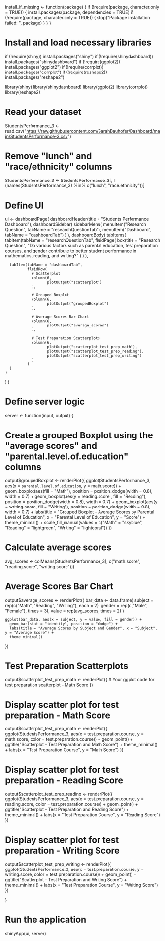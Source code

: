 install_if_missing <- function(package) {
  if (!require(package, character.only = TRUE)) {
    install.packages(package, dependencies = TRUE)
    if (!require(package, character.only = TRUE)) {
      stop("Package installation failed: ", package)
    }
  }
}

# Install and load necessary libraries
if (!require(shiny)) install.packages("shiny")
if (!require(shinydashboard)) install.packages("shinydashboard")
if (!require(ggplot2)) install.packages("ggplot2")
if (!require(corrplot)) install.packages("corrplot")
if (!require(reshape2)) install.packages("reshape2")

library(shiny)
library(shinydashboard)
library(ggplot2)
library(corrplot)
library(reshape2)

# Read your dataset
StudentsPerformance_3 <- read.csv("https://raw.githubusercontent.com/SarahBauhofer/Dashboard/main/StudentsPerformance-3.csv")

# Remove "lunch" and "race/ethnicity" columns
StudentsPerformance_3 <- StudentsPerformance_3[, !(names(StudentsPerformance_3) %in% c("lunch", "race.ethnicity"))]


# Define UI
ui <- dashboardPage(
  dashboardHeader(title = "Students Performance Dashboard"),
  dashboardSidebar(
    sidebarMenu(
      menuItem("Research Question", tabName = "researchQuestionTab"),
      menuItem("Dashboard", tabName = "dashboardTab")
    )
  ),
  dashboardBody(
    tabItems(
      tabItem(tabName = "researchQuestionTab",
              fluidPage(
                box(title = "Research Question",
                    "Do various factors such as parental education, test preparation courses, and gender contribute to better student performance in mathematics, reading, and writing?"
                )
              )
      ),
      
      tabItem(tabName = "dashboardTab",
              fluidRow(
                # Scatterplot
                column(6,
                       plotOutput("scatterplot")
                ),
                
                # Grouped Boxplot
                column(6,
                       plotOutput("groupedBoxplot")
                ),
                
                # Average Scores Bar Chart
                column(6,
                       plotOutput("average_scores")
                ),
                
                # Test Preparation Scatterplots
                column(6,
                       plotOutput("scatterplot_test_prep_math"),
                       plotOutput("scatterplot_test_prep_reading"),
                       plotOutput("scatterplot_test_prep_writing")
                )
              )
      )
    )
  )
)


# Define server logic
server <- function(input, output) {
  
  # Create a grouped Boxplot using the "average scores" and "parental.level.of.education" columns
  output$groupedBoxplot <- renderPlot({
    ggplot(StudentsPerformance_3, aes(x = `parental.level.of.education`, y = math.score)) +
      geom_boxplot(aes(fill = "Math"), position = position_dodge(width = 0.8), width = 0.7) +
      geom_boxplot(aes(y = reading.score
                       , fill = "Reading"), position = position_dodge(width = 0.8), width = 0.7) +
      geom_boxplot(aes(y = writing.score, fill = "Writing"), position = position_dodge(width = 0.8), width = 0.7) +
      labs(title = "Grouped Boxplot - Average Scores by Parental Level of Education",
           x = "Parental Level of Education", y = "Score") +
      theme_minimal() +
      scale_fill_manual(values = c("Math" = "skyblue", "Reading" = "lightgreen", "Writing" = "lightcoral"))
  })
  
  # Calculate average scores
  avg_scores <- colMeans(StudentsPerformance_3[, c("math.score", "reading.score", "writing.score")])
  
  # Average Scores Bar Chart
  output$average_scores <- renderPlot({
    bar_data <- data.frame(
      subject = rep(c("Math", "Reading", "Writing"), each = 2),
      gender = rep(c("Male", "Female"), times = 3),
      value = rep(avg_scores, times = 2)
    )
    
    ggplot(bar_data, aes(x = subject, y = value, fill = gender)) +
      geom_bar(stat = "identity", position = "dodge") +
      labs(title = "Average Scores by Subject and Gender", x = "Subject", y = "Average Score") +
      theme_minimal()
  })
  
  # Test Preparation Scatterplots
  output$scatterplot_test_prep_math <- renderPlot({
    # Your ggplot code for test preparation scatterplot - Math Score
  })
  
  
  # Display scatter plot for test preparation - Math Score
  output$scatterplot_test_prep_math <- renderPlot({
    ggplot(StudentsPerformance_3, aes(x = test.preparation.course, y = math.score, color = test.preparation.course)) +
      geom_point() +
      ggtitle("Scatterplot - Test Preparation and Math Score") +
      theme_minimal() +
      labs(x = "Test Preparation Course", y = "Math Score")
  })
  
  # Display scatter plot for test preparation - Reading Score
  output$scatterplot_test_prep_reading <- renderPlot({
    ggplot(StudentsPerformance_3, aes(x = test.preparation.course, y = reading.score, color = test.preparation.course)) +
      geom_point() +
      ggtitle("Scatterplot - Test Preparation and Reading Score") +
      theme_minimal() +
      labs(x = "Test Preparation Course", y = "Reading Score")
  })
  
  # Display scatter plot for test preparation - Writing Score
  output$scatterplot_test_prep_writing <- renderPlot({
    ggplot(StudentsPerformance_3, aes(x = test.preparation.course, y = writing.score, color = test.preparation.course)) +
      geom_point() +
      ggtitle("Scatterplot - Test Preparation and Writing Score") +
      theme_minimal() +
      labs(x = "Test Preparation Course", y = "Writing Score")
  })
  
}

# Run the application
shinyApp(ui, server)
